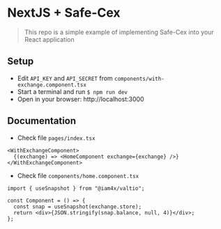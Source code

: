 # NextJS + Safe-Cex

> This repo is a simple example of implementing Safe-Cex into your React application

## Setup

- Edit `API_KEY` and `API_SECRET` from `components/with-exchange.component.tsx`
- Start a terminal and run `$ npm run dev`
- Open in your browser: http://localhost:3000

## Documentation

- Check file `pages/index.tsx`

```tsx
<WithExchangeComponent>
  {(exchange) => <HomeComponent exchange={exchange} />}
</WithExchangeComponent>
```

- Check file `components/home.component.tsx`

```tsx
import { useSnapshot } from "@iam4x/valtio";

const Component = () => {
  const snap = useSnapshot(exchange.store);
  return <div>{JSON.stringify(snap.balance, null, 4)}</div>;
};
```
